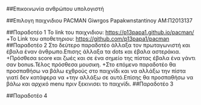 ##Επικοινωνία ανθρώπου υπολογιστή

##Επιλογη παιχνιδιου PACMAN Giwrgos Papakwnstantinoy AM:Π2013137

##Παραδοτέο 1
Το link του παιχνιδιου: https://p13papa1.github.io/pacman/
 +Το Link του αποθετηριου: https://github.com/p13papa1/pacman
##Παραδοτέο 2
Στο δεύτερο παραδοτέο άλλαξα τον πρωταγωνιστή και έβαλα έναν άνθρωπο.Επισης άλλαξα τα dots και έβαλα αστεράκια.
 +Πρόσθεσα score και ζωές και σε ένα σημείο της πίστας έβαλα ένα γάντι σαν bonus.Τέλος πρόσθεσα μουσικη.
 +Στο επόμενο παραδοτέο θα προσπαθήσω να βάλω εχθρούς στο παιχνίδι και να αλλάξω την πίστα γιατί δεν κατάφερα να
 +την αλλάξω σε αυτό.Επίσης θα προσπαθήσω να βάλω και αρχικό menu πριν ξεκινισει το παιχνίδι.
##Παραδοτέο 3

##Παραδοτέο 4
